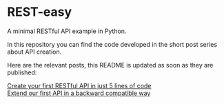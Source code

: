 # REST-easy

A minimal RESTful API example in Python.

In this repository you can find the code developed in the short post series about API creation.  

Here are the relevant posts, this README is updated as soon as they are published:  

[Create your first RESTful API in just 5 lines of code](https://medium.com/@leonardo.foderaro/create-your-first-restful-api-in-just-5-lines-of-code-3220f6441c83)  
[Extend our first API in a backward compatible way](https://medium.com/@leonardo.foderaro/extend-our-first-api-in-a-backward-compatible-way-f58f451bd0f4)
